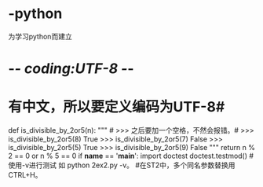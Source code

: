-python
=======

为学习python而建立
# -*- coding:UTF-8 -*- #
# 有中文，所以要定义编码为UTF-8#
def is_divisible_by_2or5(n):
	"""
	# >>> 之后要加一个空格，不然会报错。#
	>>> is_divisible_by_2or5(8)
	True
	>>> is_divisible_by_2or5(7)
	False
	>>> is_divisible_by_2or5(5)
	True
	>>> is_divisible_by_2or5(9)
	False
	"""
	return n % 2 == 0 or n % 5 == 0
if __name__ == '__main__':
	import doctest
	doctest.testmod()
#使用-v进行测试 如 python 2ex2.py -v。
#在ST2中，多个同名参数替换用CTRL+H。
